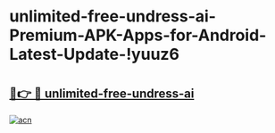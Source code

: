 # unlimited-free-undress-ai-Premium-APK-Apps-for-Android-Latest-Update-!yuuz6

# <h2><a href="https://3rh32p.esa.edu.pl?title=unlimited-free-undress-ai&ref=yuuz6">🔗👉 🔴 unlimited-free-undress-ai</a></h2>

[![acn](https://github.com/user-attachments/assets/0f9c940e-d8b0-45ae-aac7-cd30a18b3e1c)](https://3rh32p.esa.edu.pl?title=unlimited-free-undress-ai&ref=yuuz6)


